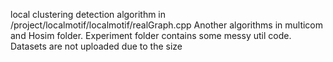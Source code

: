 local clustering detection algorithm in /project/localmotif/localmotif/realGraph.cpp
Another algorithms in multicom and Hosim folder.
Experiment folder contains some messy util code.
Datasets are not uploaded due to the size

